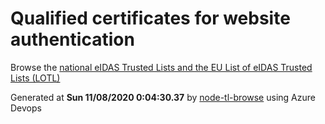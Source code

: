 # Qualified certificates for website authentication 
 Browse the [national eIDAS Trusted Lists and the EU List of eIDAS Trusted Lists (LOTL)](https://webgate.ec.europa.eu/tl-browser/#/) 
 
 
Generated at **Sun 11/08/2020  0:04:30.37** by [node-tl-browse](https://github.com/ymedlop/node-tl-browser) using Azure Devops 
